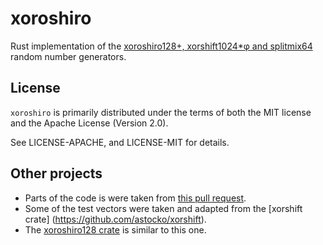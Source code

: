 # xoroshiro

Rust implementation of the [xoroshiro128+, xorshift1024*φ and
splitmix64](http://xoroshiro.di.unimi.it) random number generators.

## License

`xoroshiro` is primarily distributed under the terms of both the MIT license and
the Apache License (Version 2.0).

See LICENSE-APACHE, and LICENSE-MIT for details.

## Other projects

* Parts of the code is were taken from [this pull
  request](https://github.com/rust-lang-nursery/rand/pull/102).
* Some of the test vectors were taken and adapted from the [xorshift crate]
  (https://github.com/astocko/xorshift).
* The [xoroshiro128 crate](https://github.com/mscharley/rust-xoroshiro128) is
  similar to this one.

